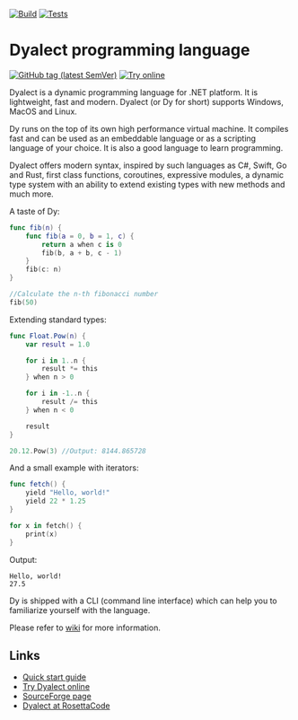 [![Build](https://github.com/vorov2/dyalect/actions/workflows/dotnet.yml/badge.svg)](https://github.com/vorov2/dyalect/actions/workflows/dotnet.yml)
[![Tests](https://img.shields.io/badge/Tests-passing-33CB56?style=flat&logo=pytest&labelColor=2E343A&logoColor=959DA5)](https://github.com/vorov2/dyalect/blob/master/Docs/TestResult.md)

# Dyalect programming language 

[![GitHub tag (latest SemVer)](https://img.shields.io/badge/Download-0.46.3-blue?style=for-the-badge&logo=github)](https://github.com/vorov2/dyalect/releases/latest)
[![Try online](https://img.shields.io/badge/-Dyalect.online-blueviolet?style=for-the-badge&logo=okta&logoColor=white)](http://dyalect.somee.com/dya/index.html)

Dyalect is a dynamic programming language for .NET platform.
It is lightweight, fast and modern. Dyalect (or Dy for short)
supports Windows, MacOS and Linux.

Dy runs on the top of its own high performance virtual machine. It
compiles fast and can be used as an embeddable language or as a
scripting language of your choice. It is also a good language to learn
programming.

Dyalect offers modern syntax, inspired by such languages as C#, Swift,
Go and Rust, first class functions, coroutines, expressive modules,
a dynamic type system with an ability to extend existing types with
new methods and much more.

A taste of Dy:

```swift
func fib(n) {
    func fib(a = 0, b = 1, c) {
        return a when c is 0
        fib(b, a + b, c - 1)
    }
    fib(c: n)
}

//Calculate the n-th fibonacci number
fib(50) 
```

Extending standard types:

```swift
func Float.Pow(n) {
    var result = 1.0

    for i in 1..n {
        result *= this
    } when n > 0

    for i in -1..n {
        result /= this
    } when n < 0

    result
}

20.12.Pow(3) //Output: 8144.865728
```

And a small example with iterators:

```swift
func fetch() { 
    yield "Hello, world!"
    yield 22 * 1.25
}

for x in fetch() {
    print(x)
}
```

Output:

```
Hello, world!
27.5
```

Dy is shipped with a CLI (command line interface) which can
help you to familiarize yourself with the language.

Please refer to [wiki](https://github.com/vorov2/dyalect/wiki) for more information.

## Links

* [Quick start guide](https://github.com/vorov2/dyalect/wiki/Language-overview)
* [Try Dyalect online](http://dyalect.somee.com/ace/editor.html)
* [SourceForge page](https://sourceforge.net/projects/dyalect/)
* [Dyalect at RosettaCode](http://rosettacode.org/wiki/Category:Dyalect)

